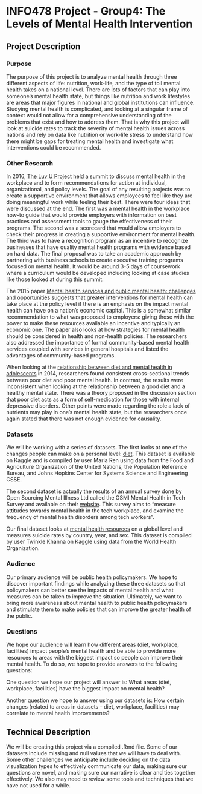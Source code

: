 # INFO478 Project - Group4: The Levels of Mental Health Intervention

## Project Description
### Purpose
The purpose of this project is to analyze mental health through three different aspects of life: nutrition, work-life, and the type of toll mental health takes on a national level. There are lots of factors that can play into someone’s mental health state, but things like nutrition and work lifestyles are areas that major figures in national and global institutions can influence. Studying mental health is complicated, and looking at a singular frame of context would not allow for a comprehensive understanding of the problems that exist and how to address them. That is why this project will look at suicide rates to track the severity of mental health issues across nations and rely on data like nutrition or work-life stress to understand how there might be gaps for treating mental health and investigate what interventions could be recommended.

### Other Research
In 2016, [The Luv U Project](https://oce-ovid-com.offcampus.lib.washington.edu/article/00043764-201804000-00005/HTML) held a summit to discuss mental health in the workplace and to form recommendations for action at individual, organizational, and policy levels. The goal of any resulting projects was to create a supportive environment that allows employees to feel like they are doing meaningful work while feeling their best. There were four ideas that were discussed at the end. The first was a mental health in the workplace how-to guide that would provide employers with information on best practices and assessment tools to gauge the effectiveness of their programs. The second was a scorecard that would allow employers to check their progress in creating a supportive environment for mental health. The third was to have a recognition program as an incentive to recognize businesses that have quality mental health programs with evidence based on hard data. The final proposal was to take an academic approach by partnering with business schools to create executive training programs focused on mental health. It would be around 3-5 days of coursework where a curriculum would be developed including looking at case studies like those looked at during this summit.

The 2015 paper [Mental health services and public mental health: challenges and opportunities](https://onlinelibrary.wiley.com/doi/full/10.1002/wps.20184) suggests that greater interventions for mental health can take place at the policy level if there is an emphasis on the impact mental health can have on a nation’s economic capital. This is a somewhat similar recommendation to what was proposed to employers: giving those with the power to make these resources available an incentive and typically an economic one. The paper also looks at how strategies for mental health should be considered in health and non-health policies. The researchers also addressed the importance of formal community-based mental health services coupled with services in general hospitals and listed the advantages of community-based programs.

When looking at the [relationship between diet and mental health in adolescents](https://search.proquest.com/docview/1564433274/3270D204FA254594PQ/4?accountid=14784) in 2014, researchers found consistent cross-sectional trends between poor diet and poor mental health. In contrast, the results were inconsistent when looking at the relationship between a good diet and a healthy mental state. There was a theory proposed in the discussion section that poor diet acts as a form of self-medication for those with internal depressive disorders. Other points were made regarding the role a lack of nutrients may play in one’s mental health state, but the researchers once again stated that there was not enough evidence for causality.

### Datasets
We will be working with a series of datasets. The first looks at one of the changes people can make on a personal level: [diet](https://www.kaggle.com/mariaren/covid19-healthy-diet-dataset). This dataset is available on Kaggle and is compiled by user Maria Ren using data from the Food and Agriculture Organization of the United Nations, the Population Reference Bureau, and Johns Hopkins Center for Systems Science and Engineering CSSE.

The second dataset is actually the results of an annual survey done by Open Sourcing Mental Illness Ltd called the OSMI Mental Health in Tech Survey and available on their [website](https://osmihelp.org/research). This survey aims to “measure attitudes towards mental health in the tech workplace, and examine the frequency of mental health disorders among tech workers”.

Our final dataset looks at [mental health resources](https://www.kaggle.com/twinkle0705/mental-health-and-suicide-rates) on a global level and measures suicide rates by country, year, and sex. This dataset is compiled by user Twinkle Khanna on Kaggle using data from the World Health Organization.

### Audience
Our primary audience will be public health policymakers. We hope to discover important findings while analyzing these three datasets so that policymakers can better see the impacts of mental health and what measures can be taken to improve the situation. Ultimately, we want to bring more awareness about mental health to public health policymakers and stimulate them to make policies that can improve the greater health of the public.

### Questions
We hope our audience will learn how different areas (diet, workplace, facilities) impact people’s mental health and be able to provide more resources to areas with the biggest impact so people can improve their mental health. To do so, we hope to provide answers to the following questions: 

One question we hope our project will answer is: What areas (diet, workplace, facilities) have the biggest impact on mental health?

Another question we hope to answer using our datasets is: How certain changes (related to areas in datasets - diet, workplace, facilities) may correlate to mental health improvements?

## Technical Description
We will be creating this project via a compiled .Rmd file. Some of our datasets include missing and null values that we will have to deal with. Some other challenges we anticipate include deciding on the data visualization types to effectively communicate our data, making sure our questions are novel, and making sure our narrative is clear and ties together effectively. We also may need to review some tools and techniques that we have not used for a while.
